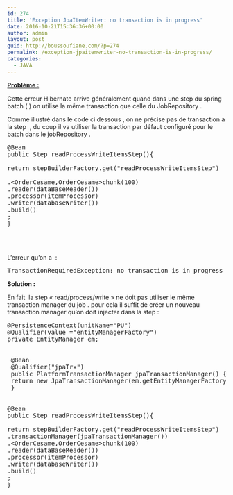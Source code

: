 ```yaml
---
id: 274
title: 'Exception JpaItemWriter: no transaction is in progress'
date: 2016-10-21T15:36:36+00:00
author: admin
layout: post
guid: http://boussoufiane.com/?p=274
permalink: /exception-jpaitemwriter-no-transaction-is-in-progress/
categories:
  - JAVA
---
```

<span style="text-decoration: underline;"><strong>Problème :</strong></span>

Cette erreur Hibernate arrive généralement quand dans une step du spring batch ( ) on utilise la même transaction que celle du JobRepository .

Comme illustré dans le code ci dessous , on ne précise pas de transaction à la step  , du coup il va utiliser la transaction par défaut configuré pour le batch dans le jobRepository .

<pre class="brush: java; title: ; notranslate" title="">@Bean
public Step readProcessWriteItemsStep(){

return stepBuilderFactory.get("readProcessWriteItemsStep")

.&lt;OrderCesame,OrderCesame&gt;chunk(100)
.reader(dataBaseReader())
.processor(itemProcessor)
.writer(databaseWriter())
.build()
;
}

</pre>

&nbsp;

L&rsquo;erreur qu&rsquo;on a  :

<pre class="brush: plain; title: ; notranslate" title="">TransactionRequiredException: no transaction is in progress
</pre>

**Solution :**

En fait  la step « read/process/write » ne doit pas utiliser le même transaction manager du job . pour cela il suffit de créer un nouveau transaction manager qu&rsquo;on doit injecter dans la step :

<pre class="brush: java; title: ; notranslate" title="">@PersistenceContext(unitName="PU")
@Qualifier(value ="entityManagerFactory")
private EntityManager em;

&nbsp;
 @Bean
 @Qualifier("jpaTrx")
 public PlatformTransactionManager jpaTransactionManager() {
 return new JpaTransactionManager(em.getEntityManagerFactory());
 }


@Bean
public Step readProcessWriteItemsStep(){

return stepBuilderFactory.get("readProcessWriteItemsStep")
.transactionManager(jpaTransactionManager())
.&lt;OrderCesame,OrderCesame&gt;chunk(100)
.reader(dataBaseReader())
.processor(itemProcessor)
.writer(databaseWriter())
.build()
;
}

</pre>